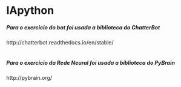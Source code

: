 # IApython
<h5> Para o exercicio do bot foi usada a biblioteca do ChatterBot</h5>
<a>http://chatterbot.readthedocs.io/en/stable/</a>
<br/>
<br/>
<h5> Para o exercicio da Rede Neural foi usada a biblioteca do PyBrain</h5>
<a> http://pybrain.org/ </a>
